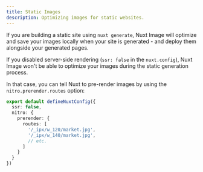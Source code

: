 ```yaml
---
title: Static Images
description: Optimizing images for static websites.
---
```


If you are building a static site using `nuxt generate`, Nuxt Image will optimize and save your images locally when your site is generated - and deploy them alongside your generated pages.

If you disabled server-side rendering (`ssr: false` in the `nuxt.config`), Nuxt Image won't be able to optimize your images during the static generation process.

In that case, you can tell Nuxt to pre-render images by using the `nitro.prerender.routes` option:

```ts
export default defineNuxtConfig({
  ssr: false,
  nitro: {
    prerender: {
      routes: [
        '/_ipx/w_120/market.jpg',
        '/_ipx/w_140/market.jpg',
        // etc.
      ]
    }
  }
})
```